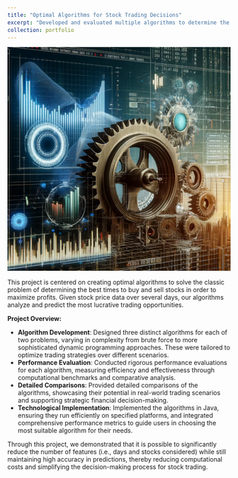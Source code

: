 ```yaml
---
title: "Optimal Algorithms for Stock Trading Decisions"
excerpt: "Developed and evaluated multiple algorithms to determine the best times to buy and sell stocks, aiming to maximize profits from stock price predictions. Our work highlights algorithmic efficiency and offers strategic insights for financial decision-making.<br/><img src='/images/stock_trading.webp' width='600'>"
collection: portfolio
---
```


![Stock Trading](/images/stock_trading.webp)

This project is centered on creating optimal algorithms to solve the classic problem of determining the best times to buy and sell stocks in order to maximize profits. Given stock price data over several days, our algorithms analyze and predict the most lucrative trading opportunities.

**Project Overview:**
-    **Algorithm Development**: Designed three distinct algorithms for each of two problems, varying in complexity from brute force to more sophisticated dynamic programming approaches. These were tailored to optimize trading strategies over different scenarios.
-    **Performance Evaluation**: Conducted rigorous performance evaluations for each algorithm, measuring efficiency and effectiveness through computational benchmarks and comparative analysis.
-    **Detailed Comparisons**: Provided detailed comparisons of the algorithms, showcasing their potential in real-world trading scenarios and supporting strategic financial decision-making.
-    **Technological Implementation**: Implemented the algorithms in Java, ensuring they run efficiently on specified platforms, and integrated comprehensive performance metrics to guide users in choosing the most suitable algorithm for their needs.

Through this project, we demonstrated that it is possible to significantly reduce the number of features (i.e., days and stocks considered) while still maintaining high accuracy in predictions, thereby reducing computational costs and simplifying the decision-making process for stock trading.
